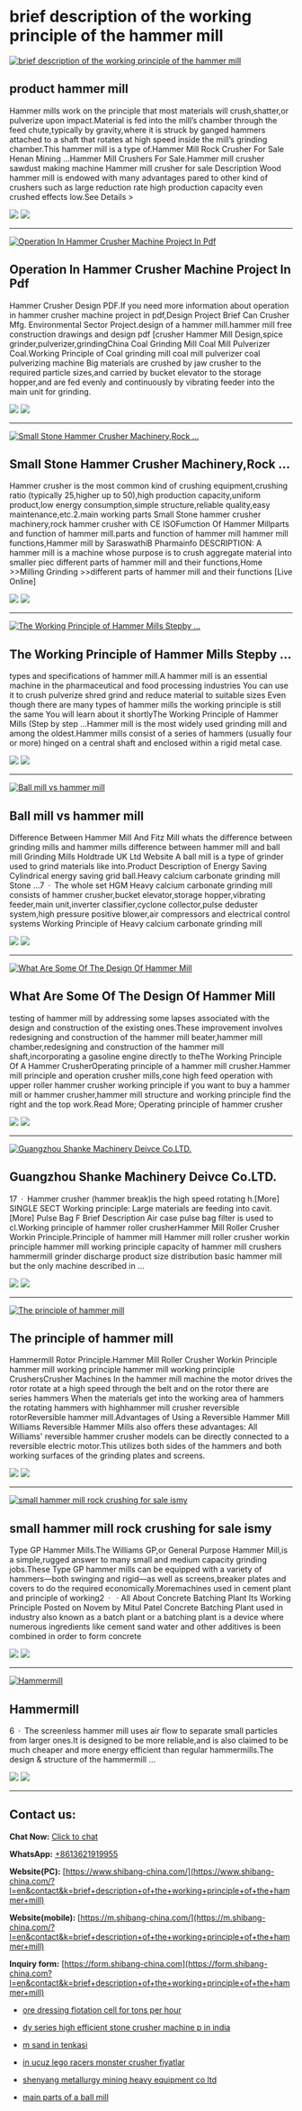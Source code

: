 # brief description of the working principle of the hammer mill

<a href="https://swt.shibang-china.com/?l=en&img&k=brief+description+of+the+working+principle+of+the+hammer+mill" target="_blank">![brief description of the working principle of the hammer mill](http://static.shibang-china.com/all-800x300/1161.jpg)</a>

## product hammer mill
Hammer mills work on the principle that most materials will crush,shatter,or pulverize upon impact.Material is fed into the mill’s chamber through the feed chute,typically by gravity,where it is struck by ganged hammers attached to a shaft that rotates at high speed inside the mill’s grinding chamber.This hammer mill is a type of.Hammer Mill Rock Crusher For Sale Henan Mining …Hammer Mill Crushers For Sale.Hammer mill crusher sawdust making machine Hammer mill crusher for sale Description Wood hammer mill is endowed with many advantages pared to other kind of crushers such as large reduction rate high production capacity even crushed effects low.See Details &gt;


<a href="https://whatsapp.shibangsoft.com/WhatsApp.php" target="_blank" title="WhatsApp">![](http://static.shibang-china.com/icon/whatsapp.png)</a> <a href="https://swt.shibang-china.com/?l=en&icon&k=brief+description+of+the+working+principle+of+the+hammer+mill" target="_blank">![](http://static.shibang-china.com/icon/chat-en.png)</a>

---

<a href="https://swt.shibang-china.com/?l=en&img&k=brief+description+of+the+working+principle+of+the+hammer+mill" target="_blank">![Operation In Hammer Crusher Machine Project In Pdf](http://static.shibang-china.com/all-800x300/125.jpg)</a>

## Operation In Hammer Crusher Machine Project In Pdf
Hammer Crusher Design PDF.If you need more information about operation in hammer crusher machine project in pdf,Design Project Brief Can Crusher Mfg. Environmental Sector Project.design of a hammer mill.hammer mill free construction drawings and design pdf [crusher Hammer Mill Design,spice grinder,pulverizer,grindingChina Coal Grinding Mill Coal Mill Pulverizer Coal.Working Principle of Coal grinding mill coal mill pulverizer coal pulverizing machine Big materials are crushed by jaw crusher to the required particle sizes,and carried by bucket elevator to the storage hopper,and are fed evenly and continuously by vibrating feeder into the main unit for grinding.


<a href="https://whatsapp.shibangsoft.com/WhatsApp.php" target="_blank" title="WhatsApp">![](http://static.shibang-china.com/icon/whatsapp.png)</a> <a href="https://swt.shibang-china.com/?l=en&icon&k=brief+description+of+the+working+principle+of+the+hammer+mill" target="_blank">![](http://static.shibang-china.com/icon/chat-en.png)</a>

---

<a href="https://swt.shibang-china.com/?l=en&img&k=brief+description+of+the+working+principle+of+the+hammer+mill" target="_blank">![Small Stone Hammer Crusher Machinery,Rock …](http://static.shibang-china.com/all-800x300/1198.jpg)</a>

## Small Stone Hammer Crusher Machinery,Rock …
Hammer crusher is the most common kind of crushing equipment,crushing ratio (typically 25,higher up to 50),high production capacity,uniform product,low energy consumption,simple structure,reliable quality,easy maintenance,etc.2.main working parts Small Stone hammer crusher machinery,rock hammer crusher with CE ISOFumction Of Hammer Millparts and function of hammer mill.parts and function of hammer mill hammer mill functions,Hammer mill by SaraswathiB Pharmainfo DESCRIPTION: A hammer mill is a machine whose purpose is to crush aggregate material into smaller piec different parts of hammer mill and their functions,Home &gt;&gt;Milling Grinding &gt;&gt;different parts of hammer mill and their functions [Live Online]


<a href="https://whatsapp.shibangsoft.com/WhatsApp.php" target="_blank" title="WhatsApp">![](http://static.shibang-china.com/icon/whatsapp.png)</a> <a href="https://swt.shibang-china.com/?l=en&icon&k=brief+description+of+the+working+principle+of+the+hammer+mill" target="_blank">![](http://static.shibang-china.com/icon/chat-en.png)</a>

---

<a href="https://swt.shibang-china.com/?l=en&img&k=brief+description+of+the+working+principle+of+the+hammer+mill" target="_blank">![The Working Principle of Hammer Mills Stepby …](http://static.shibang-china.com/all-800x300/548.jpg)</a>

## The Working Principle of Hammer Mills Stepby …
types and specifications of hammer mill.A hammer mill is an essential machine in the pharmaceutical and food processing industries You can use it to crush pulverize shred grind and reduce material to suitable sizes Even though there are many types of hammer mills the working principle is still the same You will learn about it shortlyThe Working Principle of Hammer Mills (Step by step …Hammer mill is the most widely used grinding mill and among the oldest.Hammer mills consist of a series of hammers (usually four or more) hinged on a central shaft and enclosed within a rigid metal case.


<a href="https://whatsapp.shibangsoft.com/WhatsApp.php" target="_blank" title="WhatsApp">![](http://static.shibang-china.com/icon/whatsapp.png)</a> <a href="https://swt.shibang-china.com/?l=en&icon&k=brief+description+of+the+working+principle+of+the+hammer+mill" target="_blank">![](http://static.shibang-china.com/icon/chat-en.png)</a>

---

<a href="https://swt.shibang-china.com/?l=en&img&k=brief+description+of+the+working+principle+of+the+hammer+mill" target="_blank">![Ball mill vs hammer mill](http://static.shibang-china.com/all-800x300/3.jpg)</a>

## Ball mill vs hammer mill
Difference Between Hammer Mill And Fitz Mill whats the difference between grinding mills and hammer mills difference between hammer mill and ball mill Grinding Mills Holdtrade UK Ltd Website A ball mill is a type of grinder used to grind materials like into.Product Description of Energy Saving Cylindrical energy saving grid ball.Heavy calcium carbonate grinding mill Stone …7&ensp;&#0183;&ensp;The whole set HGM Heavy calcium carbonate grinding mill consists of hammer crusher,bucket elevator,storage hopper,vibrating feeder,main unit,inverter classifier,cyclone collector,pulse deduster system,high pressure positive blower,air compressors and electrical control systems Working Principle of Heavy calcium carbonate grinding mill


<a href="https://whatsapp.shibangsoft.com/WhatsApp.php" target="_blank" title="WhatsApp">![](http://static.shibang-china.com/icon/whatsapp.png)</a> <a href="https://swt.shibang-china.com/?l=en&icon&k=brief+description+of+the+working+principle+of+the+hammer+mill" target="_blank">![](http://static.shibang-china.com/icon/chat-en.png)</a>

---

<a href="https://swt.shibang-china.com/?l=en&img&k=brief+description+of+the+working+principle+of+the+hammer+mill" target="_blank">![What Are Some Of The Design Of Hammer Mill](http://static.shibang-china.com/all-800x300/246.jpg)</a>

## What Are Some Of The Design Of Hammer Mill
testing of hammer mill by addressing some lapses associated with the design and construction of the existing ones.These improvement involves redesigning and construction of the hammer mill beater,hammer mill chamber,redesigning and construction of the hammer mill shaft,incorporating a gasoline engine directly to theThe Working Principle Of A Hammer CrusherOperating principle of a hammer mill crusher.Hammer mill principle and operation crusher mills,cone high feed operation with upper roller hammer crusher working principle if you want to buy a hammer mill or hammer crusher,hammer mill structure and working principle find the right and the top work.Read More; Operating principle of hammer crusher


<a href="https://whatsapp.shibangsoft.com/WhatsApp.php" target="_blank" title="WhatsApp">![](http://static.shibang-china.com/icon/whatsapp.png)</a> <a href="https://swt.shibang-china.com/?l=en&icon&k=brief+description+of+the+working+principle+of+the+hammer+mill" target="_blank">![](http://static.shibang-china.com/icon/chat-en.png)</a>

---

<a href="https://swt.shibang-china.com/?l=en&img&k=brief+description+of+the+working+principle+of+the+hammer+mill" target="_blank">![Guangzhou Shanke Machinery Deivce Co.LTD.](http://static.shibang-china.com/all-800x300/824.jpg)</a>

## Guangzhou Shanke Machinery Deivce Co.LTD.
17&ensp;&#0183;&ensp;Hammer crusher (hammer break)is the high speed rotating h.[More] SINGLE SECT Working principle: Large materials are feeding into cavit.[More] Pulse Bag F Brief Description Air case pulse bag filter is used to cl.Working principle of hammer roller crusherHammer Mill Roller Crusher Workin Principle.Principle of hammer mill Hammer mill roller crusher workin principle hammer mill working principle capacity of hammer mill crushers hammermill grinder discharge product size distribution basic hammer mill but the only machine described in …


<a href="https://whatsapp.shibangsoft.com/WhatsApp.php" target="_blank" title="WhatsApp">![](http://static.shibang-china.com/icon/whatsapp.png)</a> <a href="https://swt.shibang-china.com/?l=en&icon&k=brief+description+of+the+working+principle+of+the+hammer+mill" target="_blank">![](http://static.shibang-china.com/icon/chat-en.png)</a>

---

<a href="https://swt.shibang-china.com/?l=en&img&k=brief+description+of+the+working+principle+of+the+hammer+mill" target="_blank">![The principle of hammer mill](http://static.shibang-china.com/all-800x300/67.jpg)</a>

## The principle of hammer mill
Hammermill Rotor Principle.Hammer Mill Roller Crusher Workin Principle hammer mill working principle hammer mill working principle CrushersCrusher Machines In the hammer mill machine the motor drives the rotor rotate at a high speed through the belt and on the rotor there are series hammers When the materials get into the working area of hammers the rotating hammers with highhammer mill crusher reversible rotorReversible hammer mill.Advantages of Using a Reversible Hammer Mill Williams Reversible Hammer Mills also offers these advantages: All Williams' reversible hammer crusher models can be directly connected to a reversible electric motor.This utilizes both sides of the hammers and both working surfaces of the grinding plates and screens.


<a href="https://whatsapp.shibangsoft.com/WhatsApp.php" target="_blank" title="WhatsApp">![](http://static.shibang-china.com/icon/whatsapp.png)</a> <a href="https://swt.shibang-china.com/?l=en&icon&k=brief+description+of+the+working+principle+of+the+hammer+mill" target="_blank">![](http://static.shibang-china.com/icon/chat-en.png)</a>

---

<a href="https://swt.shibang-china.com/?l=en&img&k=brief+description+of+the+working+principle+of+the+hammer+mill" target="_blank">![small hammer mill rock crushing for sale ismy](http://static.shibang-china.com/all-800x300/86.jpg)</a>

## small hammer mill rock crushing for sale ismy
Type GP Hammer Mills.The Williams GP,or General Purpose Hammer Mill,is a simple,rugged answer to many small and medium capacity grinding jobs.These Type GP hammer mills can be equipped with a variety of hammers—both swinging and rigid—as well as screens,breaker plates and covers to do the required economically.Moremachines used in cement plant and principle of working2&ensp;&#0183;&ensp; &#183; All About Concrete Batching Plant Its Working Principle Posted on Novem by Mitul Patel Concrete Batching Plant used in industry also known as a batch plant or a batching plant is a device where numerous ingredients like cement sand water and other additives is been combined in order to form concrete


<a href="https://whatsapp.shibangsoft.com/WhatsApp.php" target="_blank" title="WhatsApp">![](http://static.shibang-china.com/icon/whatsapp.png)</a> <a href="https://swt.shibang-china.com/?l=en&icon&k=brief+description+of+the+working+principle+of+the+hammer+mill" target="_blank">![](http://static.shibang-china.com/icon/chat-en.png)</a>

---

<a href="https://swt.shibang-china.com/?l=en&img&k=brief+description+of+the+working+principle+of+the+hammer+mill" target="_blank">![Hammermill](http://static.shibang-china.com/all-800x300/1219.jpg)</a>

## Hammermill
6&ensp;&#0183;&ensp;The screenless hammer mill uses air flow to separate small particles from larger ones.It is designed to be more reliable,and is also claimed to be much cheaper and more energy efficient than regular hammermills.The design &amp; structure of the hammermill …

<a href="https://whatsapp.shibangsoft.com/WhatsApp.php" target="_blank" title="WhatsApp">![](http://static.shibang-china.com/icon/whatsapp.png)</a> <a href="https://swt.shibang-china.com/?l=en&icon&k=brief+description+of+the+working+principle+of+the+hammer+mill" target="_blank">![](http://static.shibang-china.com/icon/chat-en.png)</a>

---
## Contact us:

**Chat Now:** [Click to chat](https://swt.shibang-china.com?l=en&contact&k=brief+description+of+the+working+principle+of+the+hammer+mill)

**WhatsApp:**  [+8613621919955](https://whatsapp.shibangsoft.com/WhatsApp.php)

**Website(PC):** [https://www.shibang-china.com/](https://www.shibang-china.com/?l=en&contact&k=brief+description+of+the+working+principle+of+the+hammer+mill)

**Website(mobile):** [https://m.shibang-china.com/](https://m.shibang-china.com/?l=en&contact&k=brief+description+of+the+working+principle+of+the+hammer+mill)

**Inquiry form:** [https://form.shibang-china.com](https://form.shibang-china.com?l=en&contact&k=brief+description+of+the+working+principle+of+the+hammer+mill)

* [ore dressing flotation cell for tons per hour](../152/ore%20dressing%20flotation%20cell%20for%20tons%20per%20hour.md)

* [dy series high efficient stone crusher machine p in india](../154/dy%20series%20high%20efficient%20stone%20crusher%20machine%20p%20in%20india.md)

* [m sand in tenkasi](../156/m%20sand%20in%20tenkasi.md)

* [in ucuz lego racers monster crusher fiyatlar](../160/in%20ucuz%20lego%20racers%20monster%20crusher%20fiyatlar.md)

* [shenyang metallurgy mining heavy equipment co ltd](../158/shenyang%20metallurgy%20mining%20heavy%20equipment%20co%20ltd.md)

* [main parts of a ball mill](../155/main%20parts%20of%20a%20ball%20mill.md)